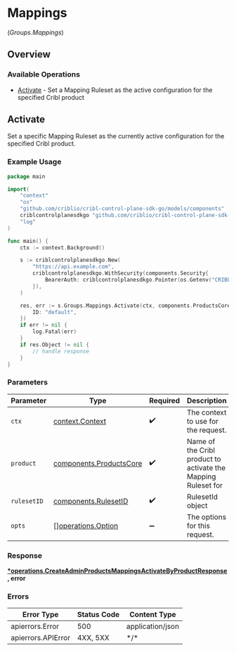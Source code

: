 # Mappings
(*Groups.Mappings*)

## Overview

### Available Operations

* [Activate](#activate) - Set a Mapping Ruleset as the active configuration for the specified Cribl product

## Activate

Set a specific Mapping Ruleset as the currently active configuration for the specified Cribl product.

### Example Usage

<!-- UsageSnippet language="go" operationID="createAdminProductsMappingsActivateByProduct" method="post" path="/admin/products/{product}/mappings/activate" -->
```go
package main

import(
	"context"
	"os"
	"github.com/criblio/cribl-control-plane-sdk-go/models/components"
	criblcontrolplanesdkgo "github.com/criblio/cribl-control-plane-sdk-go"
	"log"
)

func main() {
    ctx := context.Background()

    s := criblcontrolplanesdkgo.New(
        "https://api.example.com",
        criblcontrolplanesdkgo.WithSecurity(components.Security{
            BearerAuth: criblcontrolplanesdkgo.Pointer(os.Getenv("CRIBLCONTROLPLANE_BEARER_AUTH")),
        }),
    )

    res, err := s.Groups.Mappings.Activate(ctx, components.ProductsCoreStream, components.RulesetID{
        ID: "default",
    })
    if err != nil {
        log.Fatal(err)
    }
    if res.Object != nil {
        // handle response
    }
}
```

### Parameters

| Parameter                                                          | Type                                                               | Required                                                           | Description                                                        |
| ------------------------------------------------------------------ | ------------------------------------------------------------------ | ------------------------------------------------------------------ | ------------------------------------------------------------------ |
| `ctx`                                                              | [context.Context](https://pkg.go.dev/context#Context)              | :heavy_check_mark:                                                 | The context to use for the request.                                |
| `product`                                                          | [components.ProductsCore](../../models/components/productscore.md) | :heavy_check_mark:                                                 | Name of the Cribl product to activate the Mapping Ruleset for      |
| `rulesetID`                                                        | [components.RulesetID](../../models/components/rulesetid.md)       | :heavy_check_mark:                                                 | RulesetId object                                                   |
| `opts`                                                             | [][operations.Option](../../models/operations/option.md)           | :heavy_minus_sign:                                                 | The options for this request.                                      |

### Response

**[*operations.CreateAdminProductsMappingsActivateByProductResponse](../../models/operations/createadminproductsmappingsactivatebyproductresponse.md), error**

### Errors

| Error Type         | Status Code        | Content Type       |
| ------------------ | ------------------ | ------------------ |
| apierrors.Error    | 500                | application/json   |
| apierrors.APIError | 4XX, 5XX           | \*/\*              |